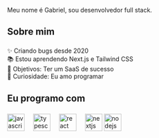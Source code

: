 <p align="left">Meu nome é Gabriel, sou desenvolvedor full stack.</p>

###

<h2 align="left">Sobre mim</h2>

###

<div align="left">

<p align="left">✨ Criando bugs desde 2020<br>📚 Estou aprendendo Next.js e Tailwind CSS<br>🎯 Objetivos: Ter um SaaS de sucesso<br>🎲 Curiosidade: Eu amo programar</p>

###

<h2 align="left">Eu programo com</h2>

###

<div align="left">
  <img src="https://cdn.jsdelivr.net/gh/devicons/devicon/icons/javascript/javascript-original.svg" height="40" alt="javascript logo"  />
  <img width="12" />
  <img src="https://cdn.jsdelivr.net/gh/devicons/devicon/icons/typescript/typescript-original.svg" height="40" alt="typescript logo"  />
  <img width="12" />
  <img src="https://cdn.jsdelivr.net/gh/devicons/devicon/icons/react/react-original.svg" height="40" alt="react logo"  />
  <img width="12" />
  <img src="https://cdn.jsdelivr.net/gh/devicons/devicon/icons/nextjs/nextjs-original.svg" height="40" alt="nextjs logo"  />
  <img src="https://cdn.jsdelivr.net/gh/devicons/devicon/icons/nodejs/nodejs-original.svg" height="40" alt="nodejs logo"  />
</div>

###
